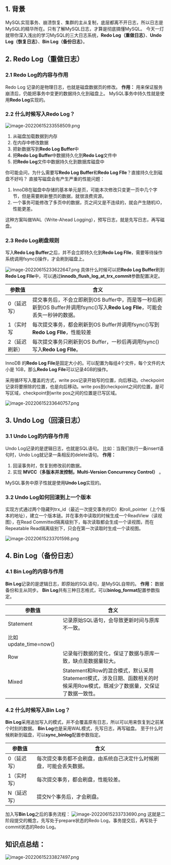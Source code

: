 ## 1. 背景
MySQL实现事务、崩溃恢复、集群的主从复制，底层都离不开日志，所以日志是MySQL的精华所在。只有了解MySQL日志，才算是彻底搞懂MySQL。
今天一灯就带你深入浅出的学习MySQL的三大日志系统，**Redo Log（重做日志）**、**Undo Log（恢复日志）**、**Bin Log（备份日志）**。
## 2. Redo Log（重做日志）
### 2.1 Redo Log的内容与作用
Redo Log 记录的是物理日志，也就是磁盘数据页的修改。
**作用：** 用来保证服务崩溃后，仍能把事务中变更的数据持久化到磁盘上。
MySQL事务中持久性就是使用**Redo Log**实现的。
### 2.2 什么时候写入Redo Log？
![image-20220615233558509.png](https://cdn.nlark.com/yuque/0/2023/png/12651402/1686487417828-ebca8037-2fbf-4cb0-a899-626f564b382a.png#averageHue=%23cbe0ca&clientId=u3389259a-4a16-4&from=paste&height=978&id=u6ebc2275&originHeight=978&originWidth=1026&originalType=binary&ratio=1&rotation=0&showTitle=false&size=371027&status=done&style=none&taskId=u50d296f9-30c8-4879-9798-7375b42d24b&title=&width=1026)

1. 从磁盘加载数据到内存
2. 在内存中修改数据
3. 把新数据写到**Redo Log Buffer**中
4. 把**Redo Log Buffer**中数据持久化到**Redo Log**文件中
5. 把**Redo Log**文件中数据持久化到数据库磁盘中

你可能会问，为什么需要写**Redo Log Buffer**和**Redo Log FIle**？直接持久化到磁盘不好吗？
直接写磁盘会有产生严重的性能问题：

1.  InnoDB在磁盘中存储的基本单元是页，可能本次修改只变更一页中几个字节，但是需要刷新整页的数据，就很浪费资源。 
2.  一个事务可能修改了多页中的数据，页之间又是不连续的，就会产生随机IO，性能更差。 

这种方案叫做WAL（Write-Ahead Logging），预写日志，就是先写日志，再写磁盘。
### 2.3 Redo Log刷盘规则
写入**Redo Log Buffer**之后，并不会立即持久化到**Redo Log FIle**，需要等待操作系统调用fsync()操作，才会刷到磁盘上。

![image-20220615233622647.png](https://cdn.nlark.com/yuque/0/2023/png/12651402/1686487429132-f9069523-2a32-41b6-ad43-f9dfb9128d5d.png#averageHue=%23eaefe2&clientId=u3389259a-4a16-4&from=paste&height=952&id=ua9e4bbc8&originHeight=952&originWidth=1118&originalType=binary&ratio=1&rotation=0&showTitle=false&size=382164&status=done&style=none&taskId=u03606d92-f6c5-411a-9009-14e2eff57dd&title=&width=1118)
具体什么时候可以把**Redo Log Buffer**刷到**Redo Log FIle**中，可以通过**innodb_flush_log_at_trx_commit**参数配置决定。

| 参数值 | 含义 |
| --- | --- |
| 0（延迟写） | 提交事务后，不会立即刷到OS Buffer中，而是等一秒后刷新到OS Buffer并调用fsync()写入**Redo Log FIle**，可能会丢失一秒钟的数据。 |
| 1（实时写 | 每次提交事务，都会刷新到OS Buffer并调用fsync()写到**Redo Log FIle**，性能较差 |
| 2（延迟刷新） | 每次提交事务只刷新到OS Buffer，一秒后再调用fsync()写入**Redo Log FIle**。 |

InnoDB 的**Redo Log File**是固定大小的。可以配置为每组4个文件，每个文件的大小是 1GB，那么**Redo Log File**可以记录4GB的操作。

采用循环写入覆盖的方式，write pos记录开始写的位置，向后移动。checkpoint记录将要擦除的位置，也是向后移动。write pos到checkpoint之间的位置，是可写区域，checkpoint到write pos之间的位置是已写区域。

![image-20220615233640757.png](https://cdn.nlark.com/yuque/0/2023/png/12651402/1686487437923-35230512-f702-4cb9-93f2-200ccbed0c7a.png#averageHue=%23eeefec&clientId=u3389259a-4a16-4&from=paste&height=784&id=uf25c5c64&originHeight=784&originWidth=862&originalType=binary&ratio=1&rotation=0&showTitle=false&size=300342&status=done&style=none&taskId=u467105bc-72df-42bf-8ffa-67d127f749d&title=&width=862)

## 3. Undo Log（回滚日志）
### 3.1 Undo Log的内容与作用
Undo Log记录的是逻辑日志，也就是SQL语句。
比如：当我们执行一条insert语句时，Undo Log就记录一条相反的delete语句。
**作用：**

1.  回滚事务时，恢复到修改前的数据。 
2.  实现 **MVCC（多版本并发控制，Multi-Version Concurrency Control）** 。 

MySQL事务中原子性就是使用**Undo Log**实现的。
### 3.2 Undo Log如何回滚到上一个版本
实现方式通过两个隐藏列trx_id（最近一次提交事务的ID）和roll_pointer（上个版本的地址），建立一个版本链。并在事务中读取的时候生成一个ReadView（读视图），在Read Committed隔离级别下，每次读取都会生成一个读视图，而在Repeatable Read隔离级别下，只会在第一次读取时生成一个读视图。

![image-20220615233701598.png](https://cdn.nlark.com/yuque/0/2023/png/12651402/1686487450876-c264a9b3-fbe7-4dbd-a140-0b4224d7be9a.png#averageHue=%23f1f1f0&clientId=u3389259a-4a16-4&from=paste&height=650&id=u412a63f9&originHeight=650&originWidth=1358&originalType=binary&ratio=1&rotation=0&showTitle=false&size=274366&status=done&style=none&taskId=ub05a66ce-bb2c-4403-a44b-8648c77424d&title=&width=1358)
## 4. Bin Log（备份日志）
### 4.1 Bin Log的内容与作用
**Bin Log**记录的是逻辑日志，即原始的SQL语句，是MySQL自带的。
**作用：** 数据备份和主从同步。
**Bin Log**共有三种日志格式，可以**binlog_format**配置参数指定。

| 参数值 | 含义 |
| --- | --- |
| Statement | 记录原始SQL语句，会导致更新时间与原库不一致。
比如 update_time=now() |
| Row | 记录每行数据的变化，保证了数据与原库一致，缺点是数据量较大。 |
| Mixed | Statement和Row的混合模式，默认采用Statement模式，涉及日期、函数相关的时候采用Row模式，既减少了数据量，又保证了数据一致性。 |


### 4.2 什么时候写入Bin Log？
**Bin Log**采用追加写入的模式，并不会覆盖原有日志，所以可以用来恢复到之前某个时刻的数据。
**Bin Log**也是采用WAL模式，先写日志，再写磁盘。
至于什么时候刷新到磁盘，可以**sync_binlog**配置参数指定。

| 参数值 | 含义 |
| --- | --- |
| 0（延迟写） | 每次提交事务都不会刷盘，由系统自己决定什么时候刷盘，可能会丢失数据。 |
| 1（实时写） | 每次提交事务，都会刷盘，性能较差。 |
| N（延迟写） | 提交N个事务后，才会刷盘。 |

加入写**Bin Log**之后的事务流程：
![image-20220615233733690.png](https://cdn.nlark.com/yuque/0/2023/png/12651402/1686487462117-ab6b1ecb-ce2a-49eb-8924-0c3b4386f52f.png#averageHue=%23cbe0c9&clientId=u3389259a-4a16-4&from=paste&height=1282&id=uc8c0fef5&originHeight=1282&originWidth=986&originalType=binary&ratio=1&rotation=0&showTitle=false&size=522508&status=done&style=none&taskId=ua6b4ae57-0f5f-419c-a123-402a15970c7&title=&width=986)
这就是二阶段提交的概念，先写处于prepare状态的Redo Log，事务提交后，再写处于commit状态的Redo Log。
## 知识点总结：
![image-20220615233827497.png](https://cdn.nlark.com/yuque/0/2023/png/12651402/1686487471587-e1f65651-eaba-4596-b34c-f92d1b7ab14b.png#averageHue=%23fafafa&clientId=u3389259a-4a16-4&from=paste&height=714&id=u46b7ef0e&originHeight=714&originWidth=1465&originalType=binary&ratio=1&rotation=0&showTitle=false&size=183600&status=done&style=none&taskId=u4ae88356-a63d-409e-92c3-acc89dc8d6e&title=&width=1465)